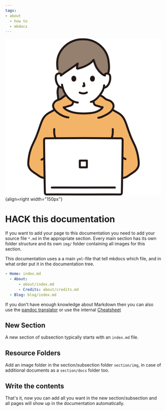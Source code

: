 ```yaml
---
tags:
- about
  - how to
  - mkdocs
---
```

![](img/hack.svg){align=right width="150px"}
# HACK this documentation
If you want to add your page to this documentation you need to add your source file `*.md` in the appropriate section. Every main section has its own folder structure and its own `img/` folder containing all images for this section.

This documentation uses a a main `yml`-file <!--[mkdocs.yml](../static/mkdocs.yml){:download="mkdocs.yml"}--> that tell mkdocs which file, and in what order put it in the documentation tree.

```yaml
- Home: index.md
  - About:
      - about/index.md
      - Credits: about/credits.md
  - Blog: blog/index.md
```

If you don't have enough knowledge about Markdown then you can also use the [pandoc translator](https://pandoc.org/try/) or use the internal [Cheatsheet](../multimedia/writing/mkdocs/cheatsheet)

## New Section
A new section of subsection typically starts with an `index.md` file.

## Resource Folders
Add an image folder in the section/subsection folder `section/img`, in case of additional documents as a `section/docs` folder too.

## Write the contents
That's it, now you can add all you want in the new section/subsection and all pages will show up in the documentation automatically.